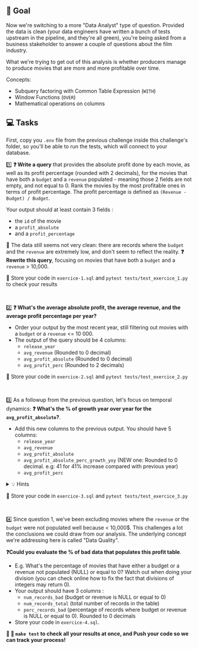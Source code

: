 ## 🎯 Goal

Now we're switching to a more "Data Analyst" type of question. Provided the data is clean (your data engineers have written a bunch of tests upstream in the pipeline, and they're all green), you're being asked from a business stakeholder to answer a couple of questions about the film industry.

What we're trying to get out of this analysis is whether producers manage to produce movies that are more and more profitable over time.

Concepts:
- Subquery factoring with Common Table Expression (`WITH`)
- Window Functions (`OVER`)
- Mathematical operations on columns

## 💻 Tasks

First, copy you `.env` file from the previous challenge inside this challenge's folder, so you'll be able to run the tests, which will connect to your database.

1️⃣ **❓ Write a query** that provides the absolute profit done by each movie, as well as its profit percentage (rounded with 2 decimals), for the movies that have both a `budget` and a `revenue` populated - meaning those 2 fields are not empty, and not equal to 0. Rank the movies by the most profitable ones in terms of profit percentage. The profit percentage is defined as `(Revenue - Budget) / Budget`.

Your output should at least contain 3 fields :
- the `id` of the movie
- a `profit_absolute`
- and a `profit_percentage`


🤔 The data still seems not very clean: there are records where the `budget` and the `revenue` are extremely low, and don't seem to reflect the reality. **❓ Rewrite this query**, focusing on movies that have both a `budget` and a `revenue` > 10,000.

🧪 Store your code in `exercice-1.sql` and `pytest tests/test_exercice_1.py` to check your results

<br>

2️⃣ **❓ What's the average absolute profit, the average revenue, and the average profit percentage per year?**
- Order your output by the most recent year, still filtering out movies with a `budget` or a `revenue` <= 10 000.
- The output of the query should be 4 columns:
    - `release_year`
    - `avg_revenue` (Rounded to 0 decimal)
    - `avg_profit_absolute` (Rounded to 0 decimal)
    - `avg_profit_perc` (Rounded to 2 decimals)

🧪 Store your code in `exercice-2.sql` and `pytest tests/test_exercice_2.py`

<br>

3️⃣ As a followup from the previous question, let's focus on temporal dynamics: **❓ What's the % of growth year over year for the `avg_profit_absolute`?**.
- Add this new columns to the previous output. You should have 5 columns:
    - `release_year`
    - `avg_revenue`
    - `avg_profit_absolute`
    - `avg_profit_absolute_perc_growth_yoy` (NEW one: Rounded to 0 decimal. e.g: 41 for 41% increase compared with previous year)
    - `avg_profit_perc`

<details>
  <summary markdown='span'>💡 Hints</summary>

Checkout `LEAD()` SQL function
</details>

🧪 Store your code in `exercice-3.sql` and `pytest tests/test_exercice_3.py`

<br>


4️⃣ Since question 1, we've been excluding movies where the `revenue` or the `budget` were not populated well because < 10,000$. This challenges a lot the conclusions we could draw from our analysis. The underlying concept we're addressing here is called "Data Quality".

**❓Could you evaluate the % of bad data that populates this profit table**.

- E.g. What's the percentage of movies that have either a budget or a revenue not populated (NULL) or equal to 0? Watch out when doing your division (you can check online how to fix the fact that divisions of integers may return 0).
- Your output should have 3 columns :
    - `num_records_bad` (budget or revenue is NULL or equal to 0)
    - `num_records_total` (total number of records in the table)
    - `perc_records_bad` (percentage of records where budget or revenue is NULL or equal to 0). Rounded to 0 decimals
- Store your code in `exercice-4.sql`.

**🏁 🧪 `make test` to check all your results at once, and Push your code so we can track your process!**
